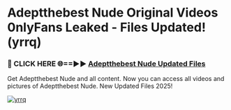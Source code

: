 # Adeptthebest Nude Original Videos 0nlyFans Leaked - Files Updated! (yrrq)

<h3>🔴 CLICK HERE 🌐==►► <a href="https://tinyurl.com/y5r63du9" rel="nofollow">Adeptthebest Nude Updated Files</a></h3>

Get Adeptthebest Nude and all content. Now you can access all videos and pictures of Adeptthebest Nude. New Updated Files 2025!

[![yrrq](https://i.imgur.com/UVo9nyh.gif)](https://tinyurl.com/y5r63du9)